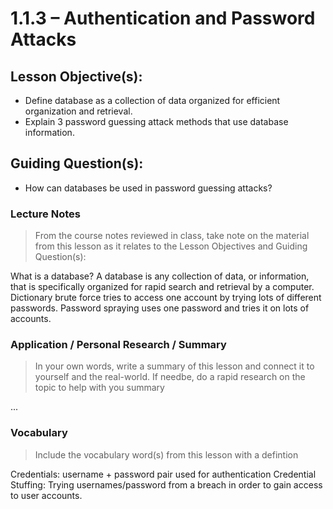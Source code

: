 # 1.1.3 – Authentication and Password Attacks

## Lesson Objective(s):
- Define database as a collection of data organized for efficient organization and retrieval.
- Explain 3 password guessing attack methods that use database information.

## Guiding Question(s):
- How can databases be used in password guessing attacks?

### Lecture Notes
> From the course notes reviewed in class, take note on the material from this lesson as it relates to the Lesson Objectives and Guiding Question(s):

What  is a database? A database is any collection of data, or information, that is specifically organized for rapid search and retrieval by a computer. 
Dictionary brute force tries to access one account by trying lots of different passwords. Password spraying uses one password and tries it on lots of accounts. 

### Application / Personal Research / Summary
> In your own words, write a summary of this lesson and connect it to yourself and the real-world. If needbe, do a rapid research on the topic to help with you summary

...

### Vocabulary
> Include the vocabulary word(s) from this lesson with a defintion

Credentials: username + password pair used for authentication
Credential Stuffing: Trying usernames/password from a breach in order to gain access to user accounts.
